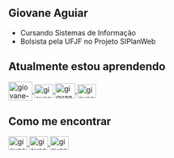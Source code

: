 ## Giovane Aguiar
- Cursando Sistemas de Informação
- Bolsista pela UFJF no Projeto SIPlanWeb

<!-- ## Conhecimentos



<a href="#" target="_blank">
<img align="center" alt="giovane-vue" height="27" width="37" src="https://cdn.jsdelivr.net/npm/simple-icons@5.8.0/icons/html5.svg" style="max-width:100%;">
</a>

<a href="#" target="_blank">
<img align="center" alt="giovane-vue" height="27" width="37" src="https://cdn.jsdelivr.net/npm/simple-icons@5.8.0/icons/css3.svg" style="max-width:100%;">
</a>

<a href="#" target="_blank">
<img align="center" alt="giovane-javascript" height="27" width="37" src="https://cdn.jsdelivr.net/npm/simple-icons@5.8.0/icons/javascript.svg" style="max-width:100%;">
</a>

<a href="#" target="_blank">
<img align="center" alt="giovane-c" height="27" width="37" src="https://cdn.jsdelivr.net/npm/simple-icons@5.8.0/icons/c.svg" style="max-width:100%;">
</a>

<a href="#" target="_blank">
<img align="center" alt="giovane-vue" height="27" width="37" src="https://cdn.jsdelivr.net/npm/simple-icons@5.8.0/icons/vuedotjs.svg" style="max-width:100%;">
</a>


-->

## Atualmente estou aprendendo

<a href="#" target="_blank">
<img align="center" alt="giovane-php" height="37" width="47" src="https://cdn.jsdelivr.net/npm/simple-icons@3.0.1/icons/php.svg" style="max-width:100%;">
</a>

<a href="#" target="_blank">
<img align="center" alt="giovane-postgresql" height="27" width="37" src="https://cdn.jsdelivr.net/npm/simple-icons@3.0.1/icons/postgresql.svg" style="max-width:100%;">
</a>

<a href="#" target="_blank">
<img align="center" alt="giovane-java" height="30" width="40" src="https://cdn.jsdelivr.net/npm/simple-icons@5.8.0/icons/java.svg" style="max-width:100%;">
</a>

<a href="#" target="_blank">
<img align="center" alt="giovane-ubuntu" height="27" width="37" src="https://cdn.jsdelivr.net/npm/simple-icons@5.8.0/icons/ubuntu.svg" style="max-width:100%;">
</a>



## Como me encontrar

<a href="https://www.linkedin.com/in/giovane-aguiar/" target="_blank">
<img align="center" alt="giovane-linkedin" height="27" width="37" src="https://cdn.jsdelivr.net/npm/simple-icons@5.8.0/icons/linkedin.svg" style="max-width:100%;">
</a>

<a href="mailto:giovaneaguiar@ice.ufjf.br" target="_blank">
<img align="center" alt="giovane-email" height="27" width="37" src="https://cdn.jsdelivr.net/npm/simple-icons@5.8.0/icons/gmail.svg" style="max-width:100%"
</a> 

<a href="https://replit.com/@vaneagr" target="_blank">
<img align="center" alt="giovane-replit" height="27" width="37" src="https://cdn.jsdelivr.net/npm/simple-icons@5.8.0/icons/replit.svg" style="max-width:100%"
</a> 
  








<!--[![Top Langs](https://github-readme-stats.vercel.app/api/top-langs/?username=giovaneaguiar&layout=compact&theme=dark&langs_count=6&count_private=true)](https://github.com/anuraghazra/github-readme-stats)
[![Linkedin Badge](https://img.shields.io/badge/-Giovane%20Aguiar-6633cc?style=flat-square&logo=Linkedin&logoColor=white&link=https://www.linkedin.com/in/giovane-aguiar/)](https://www.linkedin.com/in/giovane-aguiar/)  -
[![Gmail Badge](https://img.shields.io/badge/-giovaneaguiar@ice.ufjf.br-6633cc?style=flat-square&logo=Gmail&logoColor=white&link=mailto:giovaneaguiar@ice.ufjf.br)](mailto:giovaneaguiar@ice.ufjf.br)
-->
<!--
**giovaneaguiar/giovaneaguiar** is a ✨ _special_ ✨ repository because its `README.md` (this file) appears on your GitHub profile.

Here are some ideas to get you started:

- 🔭 I’m currently working on ...
- 🌱 I’m currently learning ...
- 👯 I’m looking to collaborate on ...
- 🤔 I’m looking for help with ...
- 💬 Ask me about ...
- 📫 How to reach me: ...
- 😄 Pronouns: ...
- ⚡ Fun fact: ...
-->

